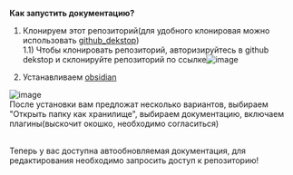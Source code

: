 **Как запустить документацию?** <br/>
1) Клонируем этот репозиторий(для удобного клонировая можно использовать [github_dekstop](https://desktop.github.com/download/)) <br/>
1.1) Чтобы клонировать репозиторий, авторизируйтесь в github dekstop и склонируйте репозиторий по ссылке![image](https://github.com/user-attachments/assets/dc7590e2-48fb-4d9e-a98a-db947ee6f619)  <br/>

2) Устанавливаем [obsidian](https://obsidian.md)<br/>

![image](https://github.com/user-attachments/assets/2e793c24-55d0-45a4-bd14-25962b8e6d99) <br/>
После установки вам предложат несколько вариантов, выбираем "Открыть папку как хранилище", выбираем документацию, включаем плагины(выскочит окошко, необходимо согласиться) <br/><br/>

Теперь у вас доступна автообновляемая документация, для редактирования необходимо запросить доступ к репозиторию!
